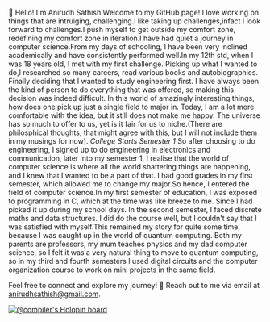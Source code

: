 👋 Hello! I'm Anirudh Sathish
Welcome to my GitHub page! I love working on things that are intruiging, challenging.I like taking up challenges,infact I look forward to challenges.I push myself to get outside my comfort zone, redefining my comfort zone in iteration.I have had quiet a journey in computer science.From my days of schooling, I have been very inclined academically and have consistently performed well.In my 12th std, when I was 18 years old, I met with my first challenge. Picking up what I wanted to do,I researched so many careers, read various books and autobiographies. Finally deciding that I wanted to study engineering first. I have always been the kind of person to do everything that was offered, so making this decision was indeed difficult. In this world of amazingly interesting things, how does one pick up just a single field to major in. Today, I am a lot more comfortable with the idea, but it still does not make me happy. The universe has so much to offer to us, yet is it fair for us to niche.(There are philosphical thoughts, that might agree with this, but I will not include them in my musings for now). 
*College Starts*
_Semester 1_
So after choosing to do engineering, I signed up to do engineering in electronics and communication, later into my semester 1, I realise that the world of computer science is where all the world shattering things are happening, and I knew that I wanted to be a part of that. I had good grades in my first semester, which allowed me to change my major.So hence, I entered the field of computer science.In my first semester of education, I was exposed to programming in C, which at the time was like breeze to me. Since I had picked it up during my school days. In the second semester, I faced discrete maths and data structures. I did do the course well, but I couldn't say that I was satisfied with myself.This remained my story for quite some time, because I was caught up in the world of quantum computing. Both my parents are professors, my mum teaches physics and my dad computer science, so I felt it was a very natural thing to move to quantum computing, so in my third and fourth semesters I used digital circuits and the computer organization course to work on mini projects in the same field.
 
Feel free to connect and explore my journey!
📧 Reach out to me via email at anirudhsathish@gmail.com.

[![@compiler's Holopin board](https://holopin.me/compiler)](https://holopin.io/@compiler)

<!---
Anirudh-Sathish/Anirudh-Sathish is a ✨ special ✨ repository because its `README.md` (this file) appears on your GitHub profile.
You can click the Preview link to take a look at your changes.
--->
